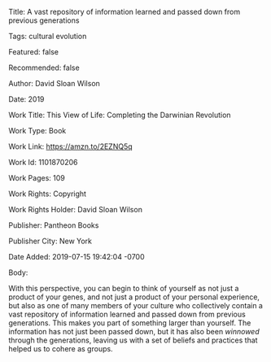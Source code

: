 Title:  A vast repository of information learned and passed down from previous generations

Tags:   cultural evolution

Featured: false

Recommended: false

Author: David Sloan Wilson

Date:   2019

Work Title: This View of Life: Completing the Darwinian Revolution

Work Type: Book

Work Link: https://amzn.to/2EZNQ5q

Work Id: 1101870206

Work Pages: 109

Work Rights: Copyright

Work Rights Holder: David Sloan Wilson

Publisher: Pantheon Books

Publisher City: New York

Date Added: 2019-07-15 19:42:04 -0700

Body: 

With this perspective, you can begin to think of yourself as not just a product of your genes, and not just a product of your personal experience, but also as one of many members of your culture who collectively contain a vast repository of information learned and passed down from previous generations. This makes you part of something larger than yourself. The information has not just been passed down, but it has also been *winnowed* through the generations, leaving us with a set of beliefs and practices that helped us to cohere as groups. 

